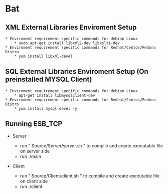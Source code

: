 # Bat

## XML External Libraries Enviroment Setup
    * Enviroment requirement specific commands for debian Linux
        * sudo apt-get install libxml2-dev libxslt1-dev
    * Enviroment requirement specific commands for Redhat/Centos/Fedora Distro
        * yum install libxml-devel

## SQL External Libraries Enviroment Setup (On preinstalled MYSQL Client)
    * Enviroment requirement specific commands for debian Linux
        * apt-get install libmysqlclient-dev 
    * Enviroment requirement specific commands for Redhat/Centos/Fedora Distro
        * yum install mysql-devel -y

## Running ESB_TCP

* Server
    * run " Source/Server/server.sh " to compile and create executable file on server side
    * run ./main

        
* Client
    * run " Source/Client/client.sh " to compile and create executable file on client side
    * run ./client